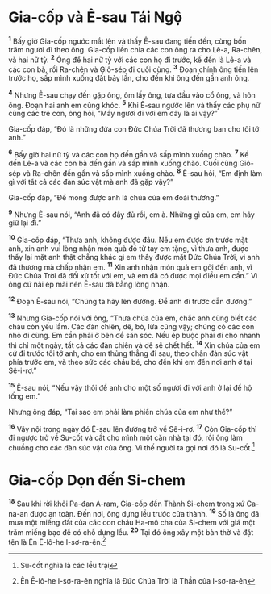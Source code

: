 # Gia-cốp và Ê-sau Tái Ngộ

<sup><b>1</b></sup> Bấy giờ Gia-cốp ngước mắt lên và thấy Ê-sau đang tiến đến, cùng bốn trăm người đi theo ông. Gia-cốp liền chia các con ông ra cho Lê-a, Ra-chên, và hai nữ tỳ. <sup><b>2</b></sup> Ông để hai nữ tỳ với các con họ đi trước, kế đến là Lê-a và các con bà, rồi Ra-chên và Giô-sép đi cuối cùng. <sup><b>3</b></sup> Đoạn chính ông tiến lên trước họ, sấp mình xuống đất bảy lần, cho đến khi ông đến gần anh ông.

<sup><b>4</b></sup> Nhưng Ê-sau chạy đến gặp ông, ôm lấy ông, tựa đầu vào cổ ông, và hôn ông. Đoạn hai anh em cùng khóc. <sup><b>5</b></sup> Khi Ê-sau ngước lên và thấy các phụ nữ cùng các trẻ con, ông hỏi, “Mấy người đi với em đây là ai vậy?”

Gia-cốp đáp, “Đó là những đứa con Đức Chúa Trời đã thương ban cho tôi tớ anh.”

<sup><b>6</b></sup> Bấy giờ hai nữ tỳ và các con họ đến gần và sấp mình xuống chào. <sup><b>7</b></sup> Kế đến Lê-a và các con bà đến gần và sấp mình xuống chào. Cuối cùng Giô-sép và Ra-chên đến gần và sấp mình xuống chào. <sup><b>8</b></sup> Ê-sau hỏi, “Em định làm gì với tất cả các đàn súc vật mà anh đã gặp vậy?”

Gia-cốp đáp, “Để mong được anh là chúa của em đoái thương.”

<sup><b>9</b></sup> Nhưng Ê-sau nói, “Anh đã có đầy đủ rồi, em à. Những gì của em, em hãy giữ lại đi.”

<sup><b>10</b></sup> Gia-cốp đáp, “Thưa anh, không được đâu. Nếu em được ơn trước mặt anh, xin anh vui lòng nhận món quà đó từ tay em tặng, vì thưa anh, được thấy lại mặt anh thật chẳng khác gì em thấy được mặt Đức Chúa Trời, vì anh đã thương mà chấp nhận em. <sup><b>11</b></sup> Xin anh nhận món quà em gởi đến anh, vì Đức Chúa Trời đã đối xử tốt với em, và em đã có được mọi điều em cần.” Vì ông cứ nài ép mãi nên Ê-sau đã bằng lòng nhận.

<sup><b>12</b></sup> Đoạn Ê-sau nói, “Chúng ta hãy lên đường. Để anh đi trước dẫn đường.”

<sup><b>13</b></sup> Nhưng Gia-cốp nói với ông, “Thưa chúa của em, chắc anh cũng biết các cháu còn yếu lắm. Các đàn chiên, dê, bò, lừa cũng vậy; chúng có các con nhỏ đi cùng. Em cần phải ở bên để săn sóc. Nếu ép buộc phải đi cho nhanh thì chỉ một ngày, tất cả các đàn chiên và dê sẽ chết hết. <sup><b>14</b></sup> Xin chúa của em cứ đi trước tôi tớ anh, cho em thủng thẳng đi sau, theo chân đàn súc vật phía trước em, và theo sức các cháu bé, cho đến khi em đến nơi anh ở tại Sê-i-rơ.”

<sup><b>15</b></sup> Ê-sau nói, “Nếu vậy thôi để anh cho một số người đi với anh ở lại để hộ tống em.”

Nhưng ông đáp, “Tại sao em phải làm phiền chúa của em như thế?”

<sup><b>16</b></sup> Vậy nội trong ngày đó Ê-sau lên đường trở về Sê-i-rơ. <sup><b>17</b></sup> Còn Gia-cốp thì đi ngược trở về Su-cốt và cất cho mình một căn nhà tại đó, rồi ông làm chuồng cho các đàn súc vật của ông. Vì thế người ta gọi nơi đó là Su-cốt.[^1-f06b351d-5340-4f70-aa25-fb5d7a26bcf2]

# Gia-cốp Dọn đến Si-chem

<sup><b>18</b></sup> Sau khi rời khỏi Pa-đan A-ram, Gia-cốp đến Thành Si-chem trong xứ Ca-na-an được an toàn. Đến nơi, ông dựng lều trước cửa thành. <sup><b>19</b></sup> Số là ông đã mua một miếng đất của các con cháu Ha-mô cha của Si-chem với giá một trăm miếng bạc để có chỗ dựng lều. <sup><b>20</b></sup> Tại đó ông xây một bàn thờ và đặt tên là Ên Ê-lô-he I-sơ-ra-ên.[^2-f06b351d-5340-4f70-aa25-fb5d7a26bcf2]

[^1-f06b351d-5340-4f70-aa25-fb5d7a26bcf2]: Su-cốt nghĩa là các lều trại

[^2-f06b351d-5340-4f70-aa25-fb5d7a26bcf2]: Ên Ê-lô-he I-sơ-ra-ên nghĩa là Đức Chúa Trời là Thần của I-sơ-ra-ên
